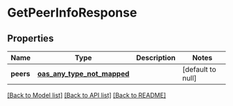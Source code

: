 # GetPeerInfoResponse
## Properties

| Name | Type | Description | Notes |
|------------ | ------------- | ------------- | -------------|
| **peers** | [**oas_any_type_not_mapped**](.md) |  | [default to null] |

[[Back to Model list]](../README.md#documentation-for-models) [[Back to API list]](../README.md#documentation-for-api-endpoints) [[Back to README]](../README.md)

